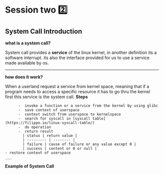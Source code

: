 # Session two 2️⃣
## System Call Introduction
  **what is a system call?**

  System call provides a **service** of the linux kernel, in another definition its a software interrupt. its also the interface provided for us to use a service made available by os.
  ___
   **how does it work?**

  When a userland request a service from kernel space, meaning that if a program needs to access a specific resource it has to go thru the kernel first
this service is the system call.
    **Steps**
    
          -  invoke a function or a service from the kernel by using glibc 
          -  save context of userspace 
          -  context switch from userspace to kernelspace
          -  search for syscall in [syscall table](https://filippo.io/linux-syscall-table/)
          -  do operation
          -  return result 
            | status | return value |
            | --------- | -------- |
            | failure | cause of failure or any value except 0 |
            | success | content or 0 or null |
    - restore context of userspace 
    ___
**Example of System Call**
```mermaid
 
    
    
    
  
